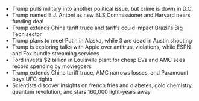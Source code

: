 - Trump pulls military into another political issue, but crime is down in D.C.
- Trump named E.J. Antoni as new BLS Commissioner and Harvard nears funding deal
- Trump extends China tariff truce and tariffs could impact Brazil's Big Tech sector
- Trump plans to meet Putin in Alaska, while 3 are dead in Austin shooting
- Trump is exploring talks with Apple over antitrust violations, while ESPN and Fox bundle streaming services
- Ford invests $2 billion in Louisville plant for cheap EVs and AMC sees record spending by moviegoers
- Trump extends China tariff truce, AMC narrows losses, and Paramount buys UFC rights
- Scientists discover insights on french fries and diabetes, gold chemistry, quantum revolution, and stars 160,000 light-years away